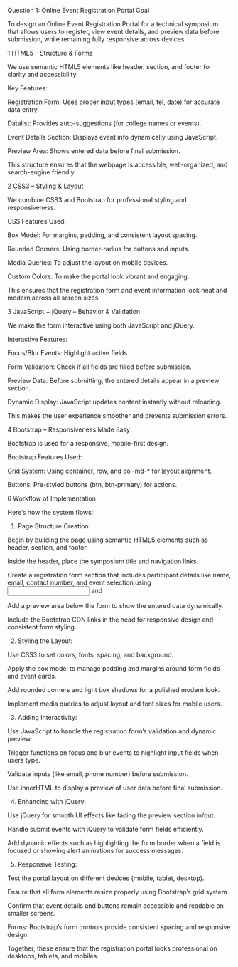 Question 1: Online Event Registration Portal
Goal

To design an Online Event Registration Portal for a technical symposium that allows users to register, view event details, and preview data before submission, while remaining fully responsive across devices.

1️ HTML5 – Structure & Forms

We use semantic HTML5 elements like header, section, and footer for clarity and accessibility.

Key Features:

Registration Form: Uses proper input types (email, tel, date) for accurate data entry.

Datalist: Provides auto-suggestions (for college names or events).

Event Details Section: Displays event info dynamically using JavaScript.

Preview Area: Shows entered data before final submission.

This structure ensures that the webpage is accessible, well-organized, and search-engine friendly.

2️ CSS3 – Styling & Layout

We combine CSS3 and Bootstrap for professional styling and responsiveness.

CSS Features Used:

Box Model: For margins, padding, and consistent layout spacing.

Rounded Corners: Using border-radius for buttons and inputs.

Media Queries: To adjust the layout on mobile devices.

Custom Colors: To make the portal look vibrant and engaging.

This ensures that the registration form and event information look neat and modern across all screen sizes.

3️ JavaScript + jQuery – Behavior & Validation

We make the form interactive using both JavaScript and jQuery.

Interactive Features:

Focus/Blur Events: Highlight active fields.

Form Validation: Check if all fields are filled before submission.

Preview Data: Before submitting, the entered details appear in a preview section.

Dynamic Display: JavaScript updates content instantly without reloading.

This makes the user experience smoother and prevents submission errors.

4️ Bootstrap – Responsiveness Made Easy

Bootstrap is used for a responsive, mobile-first design.

Bootstrap Features Used:

Grid System: Using container, row, and col-md-* for layout alignment.

Buttons: Pre-styled buttons (btn, btn-primary) for actions.

6️ Workflow of Implementation

Here’s how the system flows:

1. Page Structure Creation:

Begin by building the page using semantic HTML5 elements such as header, section, and footer.

Inside the header, place the symposium title and navigation links.

Create a registration form section that includes participant details like name, email, contact number, and event selection using <input> and <datalist>.

Add a preview area below the form to show the entered data dynamically.

Include the Bootstrap CDN links in the head for responsive design and consistent form styling.

2. Styling the Layout:

Use CSS3 to set colors, fonts, spacing, and background.

Apply the box model to manage padding and margins around form fields and event cards.

Add rounded corners and light box shadows for a polished modern look.

Implement media queries to adjust layout and font sizes for mobile users.

3. Adding Interactivity:

Use JavaScript to handle the registration form’s validation and dynamic preview.

Trigger functions on focus and blur events to highlight input fields when users type.

Validate inputs (like email, phone number) before submission.

Use innerHTML to display a preview of user data before final submission.

4. Enhancing with jQuery:

Use jQuery for smooth UI effects like fading the preview section in/out.

Handle submit events with jQuery to validate form fields efficiently.

Add dynamic effects such as highlighting the form border when a field is focused or showing alert animations for success messages.

5. Responsive Testing:

Test the portal layout on different devices (mobile, tablet, desktop).

Ensure that all form elements resize properly using Bootstrap’s grid system.

Confirm that event details and buttons remain accessible and readable on smaller screens.

Forms: Bootstrap’s form controls provide consistent spacing and responsive design.

Together, these ensure that the registration portal looks professional on desktops, tablets, and mobiles.
